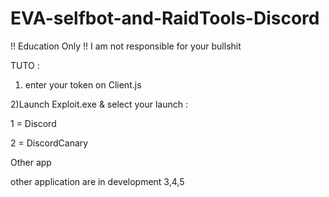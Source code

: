 # EVA-selfbot-and-RaidTools-Discord

!! Education Only !! 
I am not responsible for your bullshit

TUTO :

1) enter your token on Client.js

2)Launch Exploit.exe & select your launch :

   1 = Discord
 
   2 = DiscordCanary 
 
   Other app 
  
  
other application are in development 3,4,5
